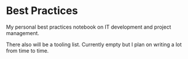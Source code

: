 # Best Practices

My personal best practices notebook on IT development and project management.

There also will be a tooling list. Currently empty but I plan on writing a lot from time to time.
